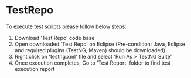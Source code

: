 # TestRepo
To execute test scripts please follow below steps:
1. Download 'Test Repo' code base
2. Open downloaded 'Test Repo' on Eclipse (Pre-condition: Java, Eclipse and required plugins (TestNG, Maven) should be downloaded)
3. Right click on 'testng.xml' file and select 'Run As > TestNG Suite'
4. Once execution completes, Go to 'Test Report' folder to find test execution report 
